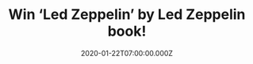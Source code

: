 ---
campaign-uuid: "c-a7433022-a4bc-4224-8288-0b9877c549d7"
type: "Competition"
category: "Music"
date: "2020-01-22T07:00:00.000Z"
end-date: "2020-03-22T23:59:00.000Z"
disable-form: false
is_promoted: true
has_entry_page: true
title: "Win ‘Led Zeppelin’ by Led Zeppelin book!"
competition-description: "<p>‘Led Zeppelin’ by Led Zeppelin is the first and only\
  \ official illustrated book to be produced in collaboration with the members of\
  \ the band. It covers the group’s unparalleled musical career and features photographs\
  \ of Jimmy Page, Robert Plant, John Paul Jones and John Bonham on and offstage,\
  \ in candid moments and in the recording studio</p>\n<p>We are giving away a copy\
  \ of the book to one lucky NME AAA member. Click below for a chance to win.</p>\n"
hero-header: "Win ‘Led Zeppelin’ by Led Zeppelin book!"
terms-confirmation: "N/A"
banner-img: "https://assets.expresslyapp.com/asset-4140f4ca-3c0a-4c0b-b20f-5e32bf54c86b.jpg"
logo-left-href: "aaa.nme.com"
logo-left-image: "https://assets.expresslyapp.com/asset-10953888-0637-403c-ae90-c0d1f26838a8.jpg"
logo-left-title: "NME AAA"
bg-image-hero: "https://assets.expresslyapp.com/asset-f96b0a5f-97a4-453e-8efd-6906381b83ba.jpg"
bg-image-first: "https://assets.expresslyapp.com/asset-ef0471e1-acef-4a00-8646-0ff786daac5b.jpg"
section1-content: "<p>‘Led Zeppelin’ by Led Zeppelin is the first and only official\
  \ illustrated book to be produced in collaboration with the members of the band.\
  \ Celebrating 50 years since their formation, it covers the group’s unparalleled\
  \ musical career and features photographs of Jimmy Page, Robert Plant, John Paul\
  \ Jones and John Bonham on and offstage, in candid moments and in the recording\
  \ studio.</p>\n<p>This definitive 368-page volume includes unseen photographs and\
  \ artwork from the Led Zeppelin archives and contributions from photographers around\
  \ the world.</p>\n<p>Enter below and it could be yours!</p>\n"
entry-title: "Win ‘Led Zeppelin’ by Led Zeppelin book!"
entry-content: "<p>Enter the draw to win ‘Led Zeppelin’ by Led Zeppelin book by completing\
  \ the form below before 23:59 on the 22nd of March 2019.</p>\n"
has-winner: false
prize-description: "‘Led Zeppelin’ by Led Zeppelin book!"
special-conditions: "Multiple entries are allowed up to one every day."
country-restrictions:
- "GB"
---